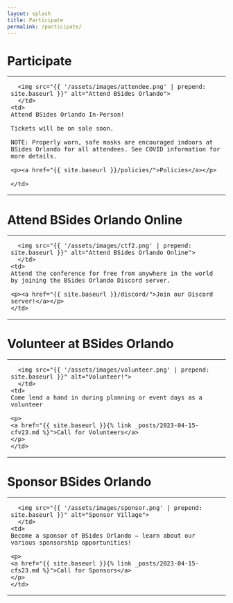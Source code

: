 ```yaml
---
layout: splash
title: Participate
permalink: /participate/
---
```

# Participate
<table style="width:100%">
    <td style="width:30%">
      
      <img src="{{ '/assets/images/attendee.png' | prepend: site.baseurl }}" alt="Attend BSides Orlando">
      </td>
    <td>
    Attend BSides Orlando In-Person!

    Tickets will be on sale soon.

    NOTE: Properly worn, safe masks are encouraged indoors at BSides Orlando for all attendees. See COVID information for more details.
    
    <p><a href="{{ site.baseurl }}/policies/">Policies</a></p>
    
    </td>
</table>

# Attend BSides Orlando Online
<table style="width:100%">
    <td style="width:30%">

      <img src="{{ '/assets/images/ctf2.png' | prepend: site.baseurl }}" alt="Attend BSides Orlando Online">
      </td>
    <td>
    Attend the conference for free from anywhere in the world by joining the BSides Orlando Discord server.

    <p><a href="{{ site.baseurl }}/discord/">Join our Discord server!</a></p>
    </td>
</table>

# Volunteer at BSides Orlando
<table style="width:100%">
    <td style="width:30%">

      <img src="{{ '/assets/images/volunteer.png' | prepend: site.baseurl }}" alt="Volunteer!">
      </td>
    <td>
    Come lend a hand in during planning or event days as a volunteer

    <p>
    <a href="{{ site.baseurl }}{% link _posts/2023-04-15-cfv23.md %}">Call for Volunteers</a>
    </p>
    </td>
</table>

# Sponsor BSides Orlando
<table style="width:100%">
    <td style="width:30%">

      <img src="{{ '/assets/images/sponsor.png' | prepend: site.baseurl }}" alt="Sponsor Village">
      </td>
    <td>
    Become a sponsor of BSides Orlando – learn about our various sponsorship opportunities!

    <p>
    <a href="{{ site.baseurl }}{% link _posts/2023-04-15-cfs23.md %}">Call for Sponsors</a>
    </p>
    </td>
</table>

